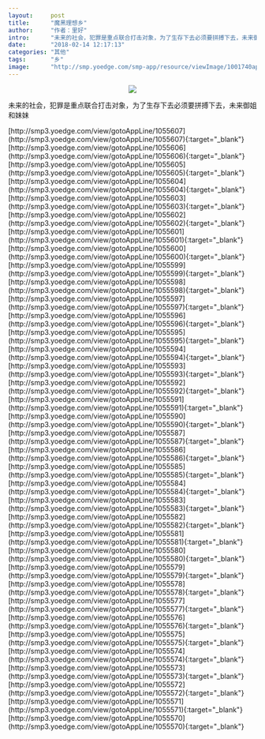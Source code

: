 ```yaml
---
layout:     post
title:      "魔黑理想乡"
author:     "作者：里好"
intro:      "未来的社会，犯罪是重点联合打击对象，为了生存下去必须要拼搏下去，未来御姐和妹妹"
date:       "2018-02-14 12:17:13"
categories: "其他"
tags:       "乡"
image:      "http://smp.yoedge.com/smp-app/resource/viewImage/1001740appline.png"
---
```

<div style="text-align: center">
<p><img src="http://smp.yoedge.com/smp-app/resource/viewImage/1001740appline.png"/></p>
</div>
<p class="post-meta">
<span>未来的社会，犯罪是重点联合打击对象，为了生存下去必须要拼搏下去，未来御姐和妹妹</span>
</p>
[http://smp3.yoedge.com/view/gotoAppLine/1055607](http://smp3.yoedge.com/view/gotoAppLine/1055607){:target="_blank"}
[http://smp3.yoedge.com/view/gotoAppLine/1055606](http://smp3.yoedge.com/view/gotoAppLine/1055606){:target="_blank"}
[http://smp3.yoedge.com/view/gotoAppLine/1055605](http://smp3.yoedge.com/view/gotoAppLine/1055605){:target="_blank"}
[http://smp3.yoedge.com/view/gotoAppLine/1055604](http://smp3.yoedge.com/view/gotoAppLine/1055604){:target="_blank"}
[http://smp3.yoedge.com/view/gotoAppLine/1055603](http://smp3.yoedge.com/view/gotoAppLine/1055603){:target="_blank"}
[http://smp3.yoedge.com/view/gotoAppLine/1055602](http://smp3.yoedge.com/view/gotoAppLine/1055602){:target="_blank"}
[http://smp3.yoedge.com/view/gotoAppLine/1055601](http://smp3.yoedge.com/view/gotoAppLine/1055601){:target="_blank"}
[http://smp3.yoedge.com/view/gotoAppLine/1055600](http://smp3.yoedge.com/view/gotoAppLine/1055600){:target="_blank"}
[http://smp3.yoedge.com/view/gotoAppLine/1055599](http://smp3.yoedge.com/view/gotoAppLine/1055599){:target="_blank"}
[http://smp3.yoedge.com/view/gotoAppLine/1055598](http://smp3.yoedge.com/view/gotoAppLine/1055598){:target="_blank"}
[http://smp3.yoedge.com/view/gotoAppLine/1055597](http://smp3.yoedge.com/view/gotoAppLine/1055597){:target="_blank"}
[http://smp3.yoedge.com/view/gotoAppLine/1055596](http://smp3.yoedge.com/view/gotoAppLine/1055596){:target="_blank"}
[http://smp3.yoedge.com/view/gotoAppLine/1055595](http://smp3.yoedge.com/view/gotoAppLine/1055595){:target="_blank"}
[http://smp3.yoedge.com/view/gotoAppLine/1055594](http://smp3.yoedge.com/view/gotoAppLine/1055594){:target="_blank"}
[http://smp3.yoedge.com/view/gotoAppLine/1055593](http://smp3.yoedge.com/view/gotoAppLine/1055593){:target="_blank"}
[http://smp3.yoedge.com/view/gotoAppLine/1055592](http://smp3.yoedge.com/view/gotoAppLine/1055592){:target="_blank"}
[http://smp3.yoedge.com/view/gotoAppLine/1055591](http://smp3.yoedge.com/view/gotoAppLine/1055591){:target="_blank"}
[http://smp3.yoedge.com/view/gotoAppLine/1055590](http://smp3.yoedge.com/view/gotoAppLine/1055590){:target="_blank"}
[http://smp3.yoedge.com/view/gotoAppLine/1055587](http://smp3.yoedge.com/view/gotoAppLine/1055587){:target="_blank"}
[http://smp3.yoedge.com/view/gotoAppLine/1055586](http://smp3.yoedge.com/view/gotoAppLine/1055586){:target="_blank"}
[http://smp3.yoedge.com/view/gotoAppLine/1055585](http://smp3.yoedge.com/view/gotoAppLine/1055585){:target="_blank"}
[http://smp3.yoedge.com/view/gotoAppLine/1055584](http://smp3.yoedge.com/view/gotoAppLine/1055584){:target="_blank"}
[http://smp3.yoedge.com/view/gotoAppLine/1055583](http://smp3.yoedge.com/view/gotoAppLine/1055583){:target="_blank"}
[http://smp3.yoedge.com/view/gotoAppLine/1055582](http://smp3.yoedge.com/view/gotoAppLine/1055582){:target="_blank"}
[http://smp3.yoedge.com/view/gotoAppLine/1055581](http://smp3.yoedge.com/view/gotoAppLine/1055581){:target="_blank"}
[http://smp3.yoedge.com/view/gotoAppLine/1055580](http://smp3.yoedge.com/view/gotoAppLine/1055580){:target="_blank"}
[http://smp3.yoedge.com/view/gotoAppLine/1055579](http://smp3.yoedge.com/view/gotoAppLine/1055579){:target="_blank"}
[http://smp3.yoedge.com/view/gotoAppLine/1055578](http://smp3.yoedge.com/view/gotoAppLine/1055578){:target="_blank"}
[http://smp3.yoedge.com/view/gotoAppLine/1055577](http://smp3.yoedge.com/view/gotoAppLine/1055577){:target="_blank"}
[http://smp3.yoedge.com/view/gotoAppLine/1055576](http://smp3.yoedge.com/view/gotoAppLine/1055576){:target="_blank"}
[http://smp3.yoedge.com/view/gotoAppLine/1055575](http://smp3.yoedge.com/view/gotoAppLine/1055575){:target="_blank"}
[http://smp3.yoedge.com/view/gotoAppLine/1055574](http://smp3.yoedge.com/view/gotoAppLine/1055574){:target="_blank"}
[http://smp3.yoedge.com/view/gotoAppLine/1055573](http://smp3.yoedge.com/view/gotoAppLine/1055573){:target="_blank"}
[http://smp3.yoedge.com/view/gotoAppLine/1055572](http://smp3.yoedge.com/view/gotoAppLine/1055572){:target="_blank"}
[http://smp3.yoedge.com/view/gotoAppLine/1055571](http://smp3.yoedge.com/view/gotoAppLine/1055571){:target="_blank"}
[http://smp3.yoedge.com/view/gotoAppLine/1055570](http://smp3.yoedge.com/view/gotoAppLine/1055570){:target="_blank"}


